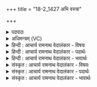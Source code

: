 +++
title = "18-2_1427 अभि वस्त्रा"

+++
<details><summary>पदपाठः</summary>

अभि꣢। व꣡स्त्रा꣢꣯। सु꣣वसना꣡नि꣢। सु꣣। वसना꣡नि꣢। अ꣣र्ष। अभि꣢। धे꣣नूः꣢। सु꣣दु꣡घाः꣢। सु꣣। दु꣡घाः꣢꣯। पू꣣य꣡मा꣢नः। अ꣡भि꣢। च꣣न्द्रा꣢। भ꣡र्त꣢꣯वे। नः꣣। हि꣡र꣢꣯ण्या। अ꣣भि꣢। अ꣡श्वा꣢꣯न्। र꣣थि꣡नः꣢। दे꣣व। सोम। १४२७।
</details>

<details><summary>अधिमन्त्रम् (VC)</summary>

- पवमानः सोमः
- कुत्स आङ्गिरसः
- त्रिष्टुप्
- धैवतः
</details>

<details><summary>हिन्दी : आचार्य रामनाथ वेदालंकार - विषयः</summary>

अगले मन्त्र में परमात्मा से प्रार्थना की गयी है।
</details>

<details><summary>हिन्दी : आचार्य रामनाथ वेदालंकार - पदार्थः</summary>

पदार्थान्वयभाषाः -  हे(देव)दानादि गुणों से युक्त(सोम)जगत्पति परमात्मन्!आप हमारे लिए(सुवसनानि)सुन्दरता से धारण करने योग्य(वस्त्रा)वस्त्र(अभि अर्ष)प्रदान करो, (पूयमानः)मन में विद्यमान काम,क्रोध आदि से पृथक् करके पवित्ररूप में दर्शन किये जाते हुए आप(सुदुघाः)दुधारू(धेनूः)धेनुएँ(अभि अर्ष)प्रदान करो।(नः)हमारे(भर्तवे)भरण-पोषण के लिए(चन्द्रा)चाँदी और(हिरण्या)सुवर्ण(अभि अर्ष)प्रदान करो। साथ ही(रथिनः)रथ में जुड़नेवाले(अश्वान्)घोड़े(अभि अर्ष)प्रदान करो ॥२॥
</details>

<details><summary>हिन्दी : आचार्य रामनाथ वेदालंकार - भावार्थः</summary>

भावार्थभाषाः -  मनुष्यों के समाज में कोई वस्त्रहीन,गोदुग्धहीन,धनहीन और वाहनहीन न रहे,प्रत्युत सभी श्रीमान् और गुणवान् होवें ॥२॥
</details>

<details><summary>संस्कृत : आचार्य रामनाथ वेदालंकार - विषयः</summary>

अथ परमात्मानं प्रार्थयते।
</details>

<details><summary>संस्कृत : आचार्य रामनाथ वेदालंकार - पदार्थः</summary>

पदार्थान्वयभाषाः -  हे(देव)दानादिगुणयुक्त(सोम)जगत्पते परमात्मन्!त्वम्,अस्मभ्यम्(सुवसनानि)शोभनतया धारणीयानि(वस्त्रा)वस्त्राणि(अभि अर्ष)प्रेरय, (पूयमानः)शोध्यमानः,मनसि विद्यमानेभ्यः कामक्रोधादिभ्यः पृथक्कृत्य पवित्ररूपेण दृश्यमानः त्वम्(सुदुघाः)सुष्ठु दोग्ध्रीः(धेनूः)गाः(अभि अर्ष)प्रेरय।(नः)अस्माकम्(भर्तवे)भरणाय(चन्द्रा)चन्द्राणि रजतानि(हिरण्या)हिरण्यानि च(अभि अर्ष)प्रेरय। अपि च(रथिनः)रथे युज्यमानान्(अश्वान्)तुरङ्गमान्(अभि अर्ष)प्रेरय ॥२॥
</details>

<details><summary>संस्कृत : आचार्य रामनाथ वेदालंकार - भावार्थः</summary>

भावार्थभाषाः -  मानवानां समाजे कोऽपि वस्त्रहीनो गोदुग्धहीनो धनहीनो वाहनहीनश्च न तिष्ठेत्,प्रत्युत सर्वेऽपि श्रीमन्तो गुणवन्तश्च भवेयुः ॥२॥
</details>